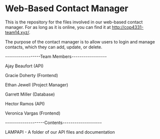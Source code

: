 # Web-Based Contact Manager
This is the repository for the files involved in our web-based contact manager. For as long as it is online, you can find it at http://cop4331-team14.xyz/.

The purpose of the contact manager is to allow users to login and manage contacts, which they can add, update, or delete.

------------------Team Members------------------

Ajay Beaufort (API)

Gracie Doherty (Frontend)

Ethan Jewell (Project Manager)

Garrett Miller (Database)

Hector Ramos (API)

Veronica Vargas (Frontend)

--------------------Contents--------------------

LAMPAPI - A folder of our API files and documentation
